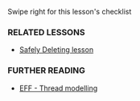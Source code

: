[Title]: # (Что теперь?)
[Order]: # (3)

Swipe right for this lesson's checklist

### RELATED LESSONS

*   [Safely Deleting lesson](umbrella://lesson/safely-deleting)

### FURTHER READING

*   [EFF - Thread modelling](https://ssd.eff.org/en/module/introduction-threat-modeling)